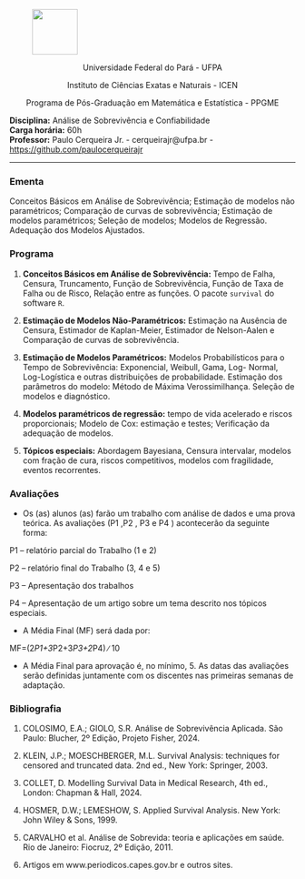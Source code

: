 <!DOCTYPE html>
<html xmlns="http://www.w3.org/1999/xhtml" lang="pt" xml:lang="pt"><head>

<meta charset="utf-8">
<meta name="generator" content="quarto-1.4.549">

<meta name="viewport" content="width=device-width, initial-scale=1.0, user-scalable=yes">


<title>ementaas</title>
<style>
code{white-space: pre-wrap;}
span.smallcaps{font-variant: small-caps;}
div.columns{display: flex; gap: min(4vw, 1.5em);}
div.column{flex: auto; overflow-x: auto;}
div.hanging-indent{margin-left: 1.5em; text-indent: -1.5em;}
ul.task-list{list-style: none;}
ul.task-list li input[type="checkbox"] {
  width: 0.8em;
  margin: 0 0.8em 0.2em -1em; /* quarto-specific, see https://github.com/quarto-dev/quarto-cli/issues/4556 */ 
  vertical-align: middle;
}
</style>


<script src="EmentaAS_files/libs/clipboard/clipboard.min.js"></script>
<script src="EmentaAS_files/libs/quarto-html/quarto.js"></script>
<script src="EmentaAS_files/libs/quarto-html/popper.min.js"></script>
<script src="EmentaAS_files/libs/quarto-html/tippy.umd.min.js"></script>
<script src="EmentaAS_files/libs/quarto-html/anchor.min.js"></script>
<link href="EmentaAS_files/libs/quarto-html/tippy.css" rel="stylesheet">
<link href="EmentaAS_files/libs/quarto-html/quarto-syntax-highlighting.css" rel="stylesheet" id="quarto-text-highlighting-styles">
<script src="EmentaAS_files/libs/bootstrap/bootstrap.min.js"></script>
<link href="EmentaAS_files/libs/bootstrap/bootstrap-icons.css" rel="stylesheet">
<link href="EmentaAS_files/libs/bootstrap/bootstrap.min.css" rel="stylesheet" id="quarto-bootstrap" data-mode="light">


</head>

<body class="fullcontent">

<div id="quarto-content" class="page-columns page-rows-contents page-layout-article">

<main class="content" id="quarto-document-content">




<div class="quarto-figure quarto-figure-center">
<figure class="figure">
<p><img src="figuras/ppgme.jpg" class="absolute quarto-figure quarto-figure-center figure-img" data-top="5" data-left="1700" height="80"></p>
</figure>
</div>
<p style="text-align: center;">
Universidade Federal do Pará - UFPA
</p>
<p style="text-align: center;">
Instituto de Ciências Exatas e Naturais - ICEN
</p>
<p style="text-align: center;">
Programa de Pós-Graduação em Matemática e Estatística - PPGME
</p>
<strong>Disciplina:</strong> Análise de Sobrevivência e Confiabilidade <br> <strong>Carga horária:</strong> 60h <br> <strong>Professor:</strong> Paulo Cerqueira Jr.&nbsp;- cerqueirajr@ufpa.br - <a href="https://https://github.com/paulocerqueirajr">https://github.com/paulocerqueirajr</a>

<br>
<hr>
<section id="ementa" class="level3">
<h3 class="anchored" data-anchor-id="ementa">Ementa</h3>
<p>Conceitos Básicos em Análise de Sobrevivência; Estimação de modelos não paramétricos; Comparação de curvas de sobrevivência; Estimação de modelos paramétricos; Seleção de modelos; Modelos de Regressão. Adequação dos Modelos Ajustados.</p>
</section>
<section id="programa" class="level3">
<h3 class="anchored" data-anchor-id="programa">Programa</h3>
<ol type="1">
<li><p><strong>Conceitos Básicos em Análise de Sobrevivência:</strong> Tempo de Falha, Censura, Truncamento, Função de Sobrevivência, Função de Taxa de Falha ou de Risco, Relação entre as funções. O pacote <code>survival</code> do software <code>R</code>.</p></li>
<li><p><strong>Estimação de Modelos Não-Paramétricos:</strong> Estimação na Ausência de Censura, Estimador de Kaplan-Meier, Estimador de Nelson-Aalen e Comparação de curvas de sobrevivência.</p></li>
<li><p><strong>Estimação de Modelos Paramétricos:</strong> Modelos Probabilísticos para o Tempo de Sobrevivência: Exponencial, Weibull, Gama, Log- Normal, Log-Logística e outras distribuições de probabilidade. Estimação dos parâmetros do modelo: Método de Máxima Verossimilhança. Seleção de modelos e diagnóstico.</p></li>
<li><p><strong>Modelos paramétricos de regressão:</strong> tempo de vida acelerado e riscos proporcionais; Modelo de Cox: estimação e testes; Verificação da adequação de modelos.</p></li>
<li><p><strong>Tópicos especiais:</strong> Abordagem Bayesiana, Censura intervalar, modelos com fração de cura, riscos competitivos, modelos com fragilidade, eventos recorrentes.</p></li>
</ol>
</section>
<section id="avaliações" class="level3">
<h3 class="anchored" data-anchor-id="avaliações">Avaliações</h3>
<ul>
<li>Os (as) alunos (as) farão um trabalho com análise de dados e uma prova teórica. As avaliações (P1 ,P2 , P3 e P4 ) acontecerão da seguinte forma:</li>
</ul>
<p>P1 – relatório parcial do Trabalho (1 e 2)</p>
<p>P2 – relatório final do Trabalho (3, 4 e 5)</p>
<p>P3 – Apresentação dos trabalhos</p>
<p>P4 – Apresentação de um artigo sobre um tema descrito nos tópicos especiais.</p>
<ul>
<li>A Média Final (MF) será dada por:</li>
</ul>
<p>MF=(2<em>P1+3</em>P2+3<em>P3+2</em>P4) ∕ 10</p>
<ul>
<li>A Média Final para aprovação é, no mínimo, 5. As datas das avaliações serão definidas juntamente com os discentes nas primeiras semanas de adaptação.</li>
</ul>
</section>
<section id="bibliografia" class="level3">
<h3 class="anchored" data-anchor-id="bibliografia">Bibliografia</h3>
<ol type="1">
<li><p>COLOSIMO, E.A.; GIOLO, S.R. Análise de Sobrevivência Aplicada. São Paulo: Blucher, 2º Edição, Projeto Fisher, 2024.</p></li>
<li><p>KLEIN, J.P.; MOESCHBERGER, M.L. Survival Analysis: techniques for censored and truncated data. 2nd ed., New York: Springer, 2003.</p></li>
<li><p>COLLET, D. Modelling Survival Data in Medical Research, 4th ed., London: Chapman &amp; Hall, 2024.</p></li>
<li><p>HOSMER, D.W.; LEMESHOW, S. Applied Survival Analysis. New York: John Wiley &amp; Sons, 1999.</p></li>
<li><p>CARVALHO et al.&nbsp;Análise de Sobrevida: teoria e aplicações em saúde. Rio de Janeiro: Fiocruz, 2º Edição, 2011.</p></li>
<li><p>Artigos em www.periodicos.capes.gov.br e outros sites.</p></li>
</ol>
</section>

</main>
<!-- /main column -->
<script id="quarto-html-after-body" type="application/javascript">
window.document.addEventListener("DOMContentLoaded", function (event) {
  const toggleBodyColorMode = (bsSheetEl) => {
    const mode = bsSheetEl.getAttribute("data-mode");
    const bodyEl = window.document.querySelector("body");
    if (mode === "dark") {
      bodyEl.classList.add("quarto-dark");
      bodyEl.classList.remove("quarto-light");
    } else {
      bodyEl.classList.add("quarto-light");
      bodyEl.classList.remove("quarto-dark");
    }
  }
  const toggleBodyColorPrimary = () => {
    const bsSheetEl = window.document.querySelector("link#quarto-bootstrap");
    if (bsSheetEl) {
      toggleBodyColorMode(bsSheetEl);
    }
  }
  toggleBodyColorPrimary();  
  const icon = "";
  const anchorJS = new window.AnchorJS();
  anchorJS.options = {
    placement: 'right',
    icon: icon
  };
  anchorJS.add('.anchored');
  const isCodeAnnotation = (el) => {
    for (const clz of el.classList) {
      if (clz.startsWith('code-annotation-')) {                     
        return true;
      }
    }
    return false;
  }
  const clipboard = new window.ClipboardJS('.code-copy-button', {
    text: function(trigger) {
      const codeEl = trigger.previousElementSibling.cloneNode(true);
      for (const childEl of codeEl.children) {
        if (isCodeAnnotation(childEl)) {
          childEl.remove();
        }
      }
      return codeEl.innerText;
    }
  });
  clipboard.on('success', function(e) {
    // button target
    const button = e.trigger;
    // don't keep focus
    button.blur();
    // flash "checked"
    button.classList.add('code-copy-button-checked');
    var currentTitle = button.getAttribute("title");
    button.setAttribute("title", "Copiada");
    let tooltip;
    if (window.bootstrap) {
      button.setAttribute("data-bs-toggle", "tooltip");
      button.setAttribute("data-bs-placement", "left");
      button.setAttribute("data-bs-title", "Copiada");
      tooltip = new bootstrap.Tooltip(button, 
        { trigger: "manual", 
          customClass: "code-copy-button-tooltip",
          offset: [0, -8]});
      tooltip.show();    
    }
    setTimeout(function() {
      if (tooltip) {
        tooltip.hide();
        button.removeAttribute("data-bs-title");
        button.removeAttribute("data-bs-toggle");
        button.removeAttribute("data-bs-placement");
      }
      button.setAttribute("title", currentTitle);
      button.classList.remove('code-copy-button-checked');
    }, 1000);
    // clear code selection
    e.clearSelection();
  });
  function tippyHover(el, contentFn, onTriggerFn, onUntriggerFn) {
    const config = {
      allowHTML: true,
      maxWidth: 500,
      delay: 100,
      arrow: false,
      appendTo: function(el) {
          return el.parentElement;
      },
      interactive: true,
      interactiveBorder: 10,
      theme: 'quarto',
      placement: 'bottom-start',
    };
    if (contentFn) {
      config.content = contentFn;
    }
    if (onTriggerFn) {
      config.onTrigger = onTriggerFn;
    }
    if (onUntriggerFn) {
      config.onUntrigger = onUntriggerFn;
    }
    window.tippy(el, config); 
  }
  const noterefs = window.document.querySelectorAll('a[role="doc-noteref"]');
  for (var i=0; i<noterefs.length; i++) {
    const ref = noterefs[i];
    tippyHover(ref, function() {
      // use id or data attribute instead here
      let href = ref.getAttribute('data-footnote-href') || ref.getAttribute('href');
      try { href = new URL(href).hash; } catch {}
      const id = href.replace(/^#\/?/, "");
      const note = window.document.getElementById(id);
      return note.innerHTML;
    });
  }
  const xrefs = window.document.querySelectorAll('a.quarto-xref');
  const processXRef = (id, note) => {
    // Strip column container classes
    const stripColumnClz = (el) => {
      el.classList.remove("page-full", "page-columns");
      if (el.children) {
        for (const child of el.children) {
          stripColumnClz(child);
        }
      }
    }
    stripColumnClz(note)
    if (id === null || id.startsWith('sec-')) {
      // Special case sections, only their first couple elements
      const container = document.createElement("div");
      if (note.children && note.children.length > 2) {
        container.appendChild(note.children[0].cloneNode(true));
        for (let i = 1; i < note.children.length; i++) {
          const child = note.children[i];
          if (child.tagName === "P" && child.innerText === "") {
            continue;
          } else {
            container.appendChild(child.cloneNode(true));
            break;
          }
        }
        if (window.Quarto?.typesetMath) {
          window.Quarto.typesetMath(container);
        }
        return container.innerHTML
      } else {
        if (window.Quarto?.typesetMath) {
          window.Quarto.typesetMath(note);
        }
        return note.innerHTML;
      }
    } else {
      // Remove any anchor links if they are present
      const anchorLink = note.querySelector('a.anchorjs-link');
      if (anchorLink) {
        anchorLink.remove();
      }
      if (window.Quarto?.typesetMath) {
        window.Quarto.typesetMath(note);
      }
      // TODO in 1.5, we should make sure this works without a callout special case
      if (note.classList.contains("callout")) {
        return note.outerHTML;
      } else {
        return note.innerHTML;
      }
    }
  }
  for (var i=0; i<xrefs.length; i++) {
    const xref = xrefs[i];
    tippyHover(xref, undefined, function(instance) {
      instance.disable();
      let url = xref.getAttribute('href');
      let hash = undefined; 
      if (url.startsWith('#')) {
        hash = url;
      } else {
        try { hash = new URL(url).hash; } catch {}
      }
      if (hash) {
        const id = hash.replace(/^#\/?/, "");
        const note = window.document.getElementById(id);
        if (note !== null) {
          try {
            const html = processXRef(id, note.cloneNode(true));
            instance.setContent(html);
          } finally {
            instance.enable();
            instance.show();
          }
        } else {
          // See if we can fetch this
          fetch(url.split('#')[0])
          .then(res => res.text())
          .then(html => {
            const parser = new DOMParser();
            const htmlDoc = parser.parseFromString(html, "text/html");
            const note = htmlDoc.getElementById(id);
            if (note !== null) {
              const html = processXRef(id, note);
              instance.setContent(html);
            } 
          }).finally(() => {
            instance.enable();
            instance.show();
          });
        }
      } else {
        // See if we can fetch a full url (with no hash to target)
        // This is a special case and we should probably do some content thinning / targeting
        fetch(url)
        .then(res => res.text())
        .then(html => {
          const parser = new DOMParser();
          const htmlDoc = parser.parseFromString(html, "text/html");
          const note = htmlDoc.querySelector('main.content');
          if (note !== null) {
            // This should only happen for chapter cross references
            // (since there is no id in the URL)
            // remove the first header
            if (note.children.length > 0 && note.children[0].tagName === "HEADER") {
              note.children[0].remove();
            }
            const html = processXRef(null, note);
            instance.setContent(html);
          } 
        }).finally(() => {
          instance.enable();
          instance.show();
        });
      }
    }, function(instance) {
    });
  }
      let selectedAnnoteEl;
      const selectorForAnnotation = ( cell, annotation) => {
        let cellAttr = 'data-code-cell="' + cell + '"';
        let lineAttr = 'data-code-annotation="' +  annotation + '"';
        const selector = 'span[' + cellAttr + '][' + lineAttr + ']';
        return selector;
      }
      const selectCodeLines = (annoteEl) => {
        const doc = window.document;
        const targetCell = annoteEl.getAttribute("data-target-cell");
        const targetAnnotation = annoteEl.getAttribute("data-target-annotation");
        const annoteSpan = window.document.querySelector(selectorForAnnotation(targetCell, targetAnnotation));
        const lines = annoteSpan.getAttribute("data-code-lines").split(",");
        const lineIds = lines.map((line) => {
          return targetCell + "-" + line;
        })
        let top = null;
        let height = null;
        let parent = null;
        if (lineIds.length > 0) {
            //compute the position of the single el (top and bottom and make a div)
            const el = window.document.getElementById(lineIds[0]);
            top = el.offsetTop;
            height = el.offsetHeight;
            parent = el.parentElement.parentElement;
          if (lineIds.length > 1) {
            const lastEl = window.document.getElementById(lineIds[lineIds.length - 1]);
            const bottom = lastEl.offsetTop + lastEl.offsetHeight;
            height = bottom - top;
          }
          if (top !== null && height !== null && parent !== null) {
            // cook up a div (if necessary) and position it 
            let div = window.document.getElementById("code-annotation-line-highlight");
            if (div === null) {
              div = window.document.createElement("div");
              div.setAttribute("id", "code-annotation-line-highlight");
              div.style.position = 'absolute';
              parent.appendChild(div);
            }
            div.style.top = top - 2 + "px";
            div.style.height = height + 4 + "px";
            div.style.left = 0;
            let gutterDiv = window.document.getElementById("code-annotation-line-highlight-gutter");
            if (gutterDiv === null) {
              gutterDiv = window.document.createElement("div");
              gutterDiv.setAttribute("id", "code-annotation-line-highlight-gutter");
              gutterDiv.style.position = 'absolute';
              const codeCell = window.document.getElementById(targetCell);
              const gutter = codeCell.querySelector('.code-annotation-gutter');
              gutter.appendChild(gutterDiv);
            }
            gutterDiv.style.top = top - 2 + "px";
            gutterDiv.style.height = height + 4 + "px";
          }
          selectedAnnoteEl = annoteEl;
        }
      };
      const unselectCodeLines = () => {
        const elementsIds = ["code-annotation-line-highlight", "code-annotation-line-highlight-gutter"];
        elementsIds.forEach((elId) => {
          const div = window.document.getElementById(elId);
          if (div) {
            div.remove();
          }
        });
        selectedAnnoteEl = undefined;
      };
        // Handle positioning of the toggle
    window.addEventListener(
      "resize",
      throttle(() => {
        elRect = undefined;
        if (selectedAnnoteEl) {
          selectCodeLines(selectedAnnoteEl);
        }
      }, 10)
    );
    function throttle(fn, ms) {
    let throttle = false;
    let timer;
      return (...args) => {
        if(!throttle) { // first call gets through
            fn.apply(this, args);
            throttle = true;
        } else { // all the others get throttled
            if(timer) clearTimeout(timer); // cancel #2
            timer = setTimeout(() => {
              fn.apply(this, args);
              timer = throttle = false;
            }, ms);
        }
      };
    }
      // Attach click handler to the DT
      const annoteDls = window.document.querySelectorAll('dt[data-target-cell]');
      for (const annoteDlNode of annoteDls) {
        annoteDlNode.addEventListener('click', (event) => {
          const clickedEl = event.target;
          if (clickedEl !== selectedAnnoteEl) {
            unselectCodeLines();
            const activeEl = window.document.querySelector('dt[data-target-cell].code-annotation-active');
            if (activeEl) {
              activeEl.classList.remove('code-annotation-active');
            }
            selectCodeLines(clickedEl);
            clickedEl.classList.add('code-annotation-active');
          } else {
            // Unselect the line
            unselectCodeLines();
            clickedEl.classList.remove('code-annotation-active');
          }
        });
      }
  const findCites = (el) => {
    const parentEl = el.parentElement;
    if (parentEl) {
      const cites = parentEl.dataset.cites;
      if (cites) {
        return {
          el,
          cites: cites.split(' ')
        };
      } else {
        return findCites(el.parentElement)
      }
    } else {
      return undefined;
    }
  };
  var bibliorefs = window.document.querySelectorAll('a[role="doc-biblioref"]');
  for (var i=0; i<bibliorefs.length; i++) {
    const ref = bibliorefs[i];
    const citeInfo = findCites(ref);
    if (citeInfo) {
      tippyHover(citeInfo.el, function() {
        var popup = window.document.createElement('div');
        citeInfo.cites.forEach(function(cite) {
          var citeDiv = window.document.createElement('div');
          citeDiv.classList.add('hanging-indent');
          citeDiv.classList.add('csl-entry');
          var biblioDiv = window.document.getElementById('ref-' + cite);
          if (biblioDiv) {
            citeDiv.innerHTML = biblioDiv.innerHTML;
          }
          popup.appendChild(citeDiv);
        });
        return popup.innerHTML;
      });
    }
  }
});
</script>
</div> <!-- /content -->




</body></html>
